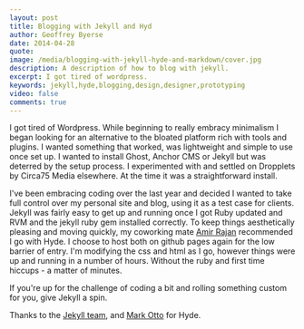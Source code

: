 ```yaml
---
layout: post
title: Blogging with Jekyll and Hyd
author: Geoffrey Byerse
date: 2014-04-28
quote: 
image: /media/blogging-with-jekyll-hyde-and-markdown/cover.jpg
description: A description of how to blog with jekyll.
excerpt: I got tired of wordpress.
keywords: jekyll,hyde,blogging,design,designer,prototyping
video: false
comments: true
---
```


I got tired of Wordpress.  While beginning to really embracy minimalism I began looking for an alternative to the bloated platform rich with tools and plugins.  I wanted something that worked, was lightweight and simple to use once set up.  I wanted to install Ghost, Anchor CMS or Jekyll but was deterred by the setup process.  I experimented with and settled on Dropplets by Circa75 Media elsewhere.  At the time it was a straightforward install.

I've been embracing coding over the last year and decided I wanted to take full control over my personal site and blog, using it as a test case for clients.  Jekyll was fairly easy to get up and running once I got Ruby updated and RVM and the jekyll ruby gem installed correctly.  To keep things aesthetically pleasing and moving quickly, my coworking mate <a href="http://www.amirrajan.net">Amir Rajan</a> recommended I go with Hyde.  I choose to host both on github pages again for the low barrier of entry.  I'm modifying the css and html as I go, however things were up and running in a number of hours.  Without the ruby and first time hiccups - a matter of minutes.

If you're up for the challenge of coding a bit and rolling something custom for you, give Jekyll a spin.

Thanks to the <a href="https://github.com/jekyll">Jekyll team</a>, and <a href="http://markdotto.com/">Mark Otto</a> for Hyde.

